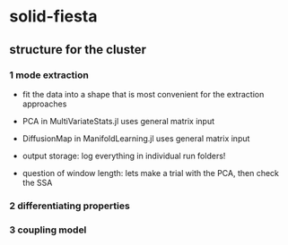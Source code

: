 # solid-fiesta

## structure for the cluster

### 1 mode extraction

- fit the data into a shape that is most convenient for the extraction approaches
- PCA in MultiVariateStats.jl uses general matrix input
- DiffusionMap in ManifoldLearning.jl uses general matrix input
- output storage: log everything in individual run folders!
	
- question of window length: lets make a trial with the PCA, then check the SSA
	

### 2 differentiating properties

### 3 coupling model
